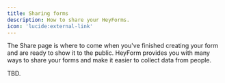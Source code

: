 ```yaml
---
title: Sharing forms
description: How to share your HeyForms.
icon: 'lucide:external-link'
---
```


The Share page is where to come when you've finished creating your form and are ready to show it to the public.
HeyForm provides you with many ways to share your forms and make it easier to collect data from people.

TBD.